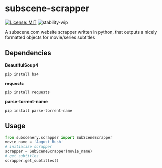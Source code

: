 # subscene-scrapper
[![License: MIT](https://img.shields.io/badge/License-MIT-yellow.svg)](https://opensource.org/licenses/MIT)
![stability-wip](https://img.shields.io/badge/stability-work_in_progress-lightgrey.svg)

A subscene.com website scrapper written in python, that outputs a nicely formatted objects for movie/series subtitles

## Dependencies
**BeautifulSoup4**
```
pip install bs4
```
**requests**
```
pip install requests
```
**parse-torrent-name**
```
pip install parse-torrent-name
```
## Usage
```python
from subscenery.scrapper import SubSceneScrapper
movie_name = 'August Rush'
# initialize scrapper
scrapper = SubSceneScrapper(movie_name)
# get subtitles
scrapper.get_subtitles()
```

